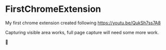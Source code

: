 # FirstChromeExtension

My first chrome extension created following https://youtu.be/QukSh7ss7A8

Capturing visible area works, full page capture will need some more work.

🙏
